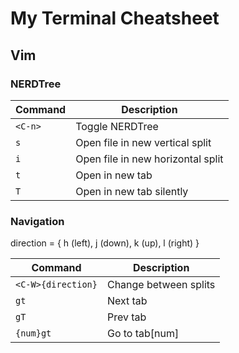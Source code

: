 # My Terminal Cheatsheet

## Vim
### NERDTree
| Command | Description |
| --- | ----------- |
| `<C-n>`| Toggle NERDTree |
| `s` | Open file in new vertical split |
| `i` | Open file in new horizontal split |
| `t` | Open in new tab |1
| `T` | Open in new tab silently |

### Navigation
direction = { h (left), j (down), k (up), l (right) }

| Command | Description |
| --- | ----------- |
| `<C-W>{direction}`| Change between splits |
| `gt` | Next tab |
| `gT` | Prev tab |
| `{num}gt` | Go to tab[num] |
